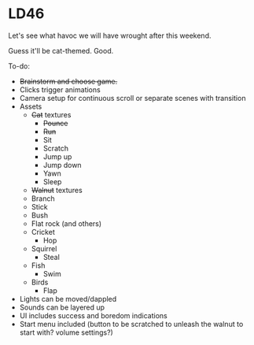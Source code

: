 # LD46
Let's see what havoc we will have wrought after this weekend.

Guess it'll be cat-themed. Good.

To-do:
- ~~Brainstorm and choose game.~~
- Clicks trigger animations
- Camera setup for continuous scroll or separate scenes with transition
- Assets
  - ~~Cat~~ textures
    - ~~Pounce~~
    - ~~Run~~
    - Sit
    - Scratch
    - Jump up
    - Jump down
    - Yawn
    - Sleep
  - ~~Walnut~~ textures
  - Branch
  - Stick
  - Bush
  - Flat rock (and others)
  - Cricket
    - Hop
  - Squirrel
    - Steal
  - Fish
    - Swim
  - Birds
    - Flap
- Lights can be moved/dappled
- Sounds can be layered up
- UI includes success and boredom indications
- Start menu included (button to be scratched to unleash the walnut to start with? volume settings?)
